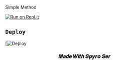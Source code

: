 
Simple Method
  
[![Run on Repl.it](https://repl.it/badge/github/quiec/whatsAlfa)](https://replit.com/@spyro-ser-ofc/baileys-qr#index.js)


## `Deploy`
[![Deploy](https://heroku.com/deploy?template=https://github.com/spyro-ser-ofc/whatsapp-bot/)
<h3 align="center">𝑴𝒂𝒅𝒆 𝑾𝒊𝒕𝒉 𝑺𝒑𝒚𝒓𝒐 𝑺𝒆𝒓</h3>
